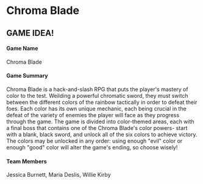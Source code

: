 # Chroma Blade

## GAME IDEA!

#### Game Name
Chroma Blade
#### Game Summary
Chroma Blade is a hack-and-slash RPG that puts the player's mastery of color to the test. Weilding a powerful chromatic sword, they must switch between the different colors of the rainbow tactically in order to defeat their foes. Each color has its own unique mechanic, each being crucial in the defeat of the variety of enemies the player will face as they progress through the game. The game is divided into color-themed areas, each with a final boss that contains one of the Chroma Blade's color powers- start with a blank, black sword, and unlock all of the six colors to achieve victory. The colors may be unlocked in any order: using enough "evil" color or enough "good" color will alter the game's ending, so choose wisely!
#### Team Members
Jessica Burnett, Maria Deslis, Willie Kirby




